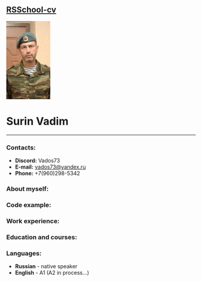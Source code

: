 ## [RSSchool-cv](https://rs.school/)
![photo](https://github.com/vados73/rsschool-cv/blob/gh-pages/img/123.jpg)
# **Surin Vadim**
***

### Contacts:
   - **Discord:** Vados73
   - **E-mail:** <vados73@yandex.ru>
   - **Phone:** +7(960)298-5342

### About myself:

### Code example:

### Work experience:

### Education and courses:

### Languages:
   - **Russian** - native speaker
   - **English** - A1 (A2 in process...)


